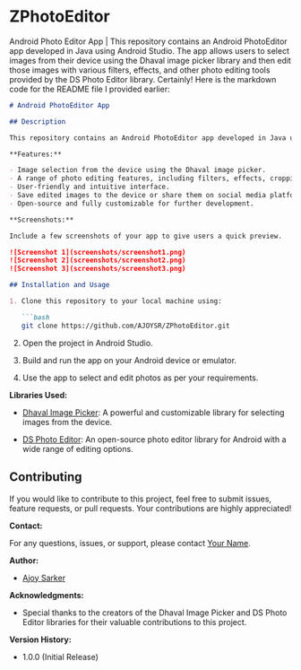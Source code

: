 # ZPhotoEditor
Android Photo Editor App | This repository contains an Android PhotoEditor app developed in Java using Android Studio. The app allows users to select images from their device using the Dhaval image picker library and then edit those images with various filters, effects, and other photo editing tools provided by the DS Photo Editor library.
Certainly! Here is the markdown code for the README file I provided earlier:

```markdown
# Android PhotoEditor App

## Description

This repository contains an Android PhotoEditor app developed in Java using Android Studio. The app allows users to select images from their device using the Dhaval image picker library and then edit those images with various filters, effects, and other photo editing tools provided by the DS Photo Editor library.

**Features:**

- Image selection from the device using the Dhaval image picker.
- A range of photo editing features, including filters, effects, cropping, rotation, and more using the DS Photo Editor.
- User-friendly and intuitive interface.
- Save edited images to the device or share them on social media platforms.
- Open-source and fully customizable for further development.

**Screenshots:**

Include a few screenshots of your app to give users a quick preview.

![Screenshot 1](screenshots/screenshot1.png)
![Screenshot 2](screenshots/screenshot2.png)
![Screenshot 3](screenshots/screenshot3.png)

## Installation and Usage

1. Clone this repository to your local machine using:

   ```bash
   git clone https://github.com/AJOYSR/ZPhotoEditor.git
   ```

2. Open the project in Android Studio.

3. Build and run the app on your Android device or emulator.

4. Use the app to select and edit photos as per your requirements.

**Libraries Used:**

- [Dhaval Image Picker](https://github.com/Dhaval2404/ImagePicker): A powerful and customizable library for selecting images from the device.

- [DS Photo Editor](https://github.com/dinuscxj/photopicker): An open-source photo editor library for Android with a wide range of editing options.

## Contributing

If you would like to contribute to this project, feel free to submit issues, feature requests, or pull requests. Your contributions are highly appreciated!



**Contact:**

For any questions, issues, or support, please contact [Your Name](mailto:jucse28.384@gmail.com).

**Author:**

- [Ajoy Sarker](https://github.com/AJOYSRR)

**Acknowledgments:**

- Special thanks to the creators of the Dhaval Image Picker and DS Photo Editor libraries for their valuable contributions to this project.

**Version History:**

- 1.0.0 (Initial Release)

